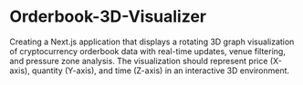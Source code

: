 # Orderbook-3D-Visualizer
Creating a Next.js application that displays a rotating 3D graph visualization of cryptocurrency orderbook data with real-time updates, venue filtering, and pressure zone analysis. The visualization should represent price (X-axis), quantity (Y-axis), and time (Z-axis) in an interactive 3D environment.
